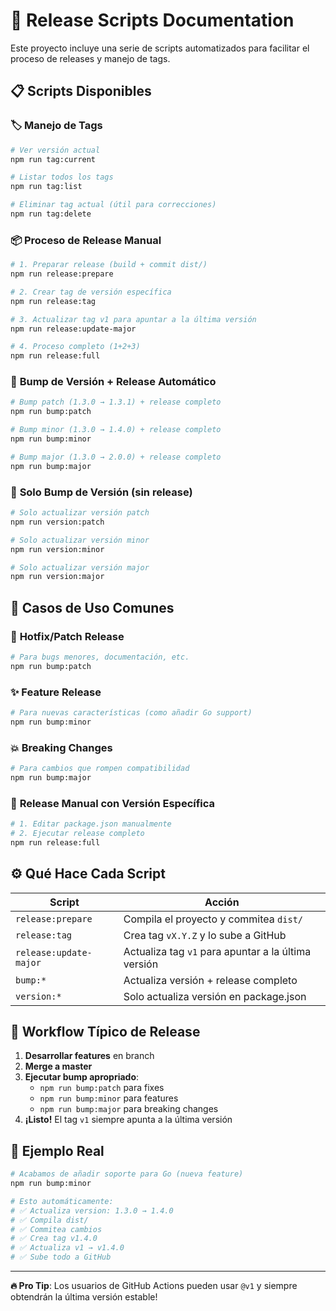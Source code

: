 # 🚀 Release Scripts Documentation

Este proyecto incluye una serie de scripts automatizados para facilitar el proceso de releases y manejo de tags.

## 📋 Scripts Disponibles

### 🏷️ **Manejo de Tags**

```bash
# Ver versión actual
npm run tag:current

# Listar todos los tags
npm run tag:list

# Eliminar tag actual (útil para correcciones)
npm run tag:delete
```

### 📦 **Proceso de Release Manual**

```bash
# 1. Preparar release (build + commit dist/)
npm run release:prepare

# 2. Crear tag de versión específica
npm run release:tag

# 3. Actualizar tag v1 para apuntar a la última versión
npm run release:update-major

# 4. Proceso completo (1+2+3)
npm run release:full
```

### 🔄 **Bump de Versión + Release Automático**

```bash
# Bump patch (1.3.0 → 1.3.1) + release completo
npm run bump:patch

# Bump minor (1.3.0 → 1.4.0) + release completo  
npm run bump:minor

# Bump major (1.3.0 → 2.0.0) + release completo
npm run bump:major
```

### 📝 **Solo Bump de Versión (sin release)**

```bash
# Solo actualizar versión patch
npm run version:patch

# Solo actualizar versión minor  
npm run version:minor

# Solo actualizar versión major
npm run version:major
```

## 🎯 **Casos de Uso Comunes**

### 🐛 **Hotfix/Patch Release**
```bash
# Para bugs menores, documentación, etc.
npm run bump:patch
```

### ✨ **Feature Release**
```bash
# Para nuevas características (como añadir Go support)
npm run bump:minor
```

### 💥 **Breaking Changes**
```bash
# Para cambios que rompen compatibilidad
npm run bump:major
```

### 🔧 **Release Manual con Versión Específica**
```bash
# 1. Editar package.json manualmente
# 2. Ejecutar release completo
npm run release:full
```

## ⚙️ **Qué Hace Cada Script**

| Script | Acción |
|--------|---------|
| `release:prepare` | Compila el proyecto y commitea `dist/` |
| `release:tag` | Crea tag `vX.Y.Z` y lo sube a GitHub |
| `release:update-major` | Actualiza tag `v1` para apuntar a la última versión |
| `bump:*` | Actualiza versión + release completo |
| `version:*` | Solo actualiza versión en package.json |

## 🔄 **Workflow Típico de Release**

1. **Desarrollar features** en branch
2. **Merge a master**
3. **Ejecutar bump apropriado**:
   - `npm run bump:patch` para fixes
   - `npm run bump:minor` para features  
   - `npm run bump:major` para breaking changes
4. **¡Listo!** El tag `v1` siempre apunta a la última versión

## 🎪 **Ejemplo Real**

```bash
# Acabamos de añadir soporte para Go (nueva feature)
npm run bump:minor

# Esto automáticamente:
# ✅ Actualiza version: 1.3.0 → 1.4.0
# ✅ Compila dist/
# ✅ Commitea cambios
# ✅ Crea tag v1.4.0
# ✅ Actualiza v1 → v1.4.0
# ✅ Sube todo a GitHub
```

---

**🔥 Pro Tip**: Los usuarios de GitHub Actions pueden usar `@v1` y siempre obtendrán la última versión estable!